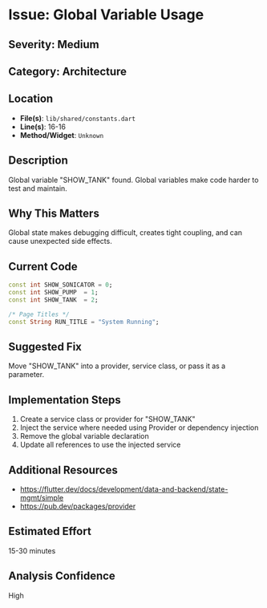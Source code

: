 # Issue: Global Variable Usage

## Severity: Medium

## Category: Architecture

## Location
- **File(s)**: `lib/shared/constants.dart`
- **Line(s)**: 16-16
- **Method/Widget**: `Unknown`

## Description
Global variable "SHOW_TANK" found. Global variables make code harder to test and maintain.

## Why This Matters
Global state makes debugging difficult, creates tight coupling, and can cause unexpected side effects.

## Current Code
```dart
const int SHOW_SONICATOR = 0;
const int SHOW_PUMP  = 1;
const int SHOW_TANK  = 2;

/* Page Titles */
const String RUN_TITLE = "System Running";
```

## Suggested Fix
Move "SHOW_TANK" into a provider, service class, or pass it as a parameter.

## Implementation Steps
1. Create a service class or provider for "SHOW_TANK"
2. Inject the service where needed using Provider or dependency injection
3. Remove the global variable declaration
4. Update all references to use the injected service

## Additional Resources
- https://flutter.dev/docs/development/data-and-backend/state-mgmt/simple
- https://pub.dev/packages/provider

## Estimated Effort
15-30 minutes

## Analysis Confidence
High
